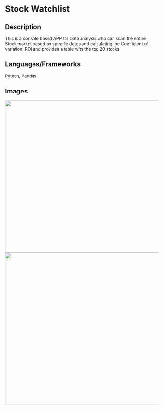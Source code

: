 # Stock Watchlist

## Description 

This is a console based APP for Data analysis who can scan the entire Stock market based on specific dates and calculating the Coefficient of variation, ROI and provides a table with the top 20 stocks


## Languages/Frameworks

Python, Pandas

## Images 

<img src="https://www.kmazarakis.com/images/projects/watchlist/1.PNG" width="1200" height="500">

<img src="https://www.kmazarakis.com/images/projects/watchlist/2.PNG" width="1200" height="500">


